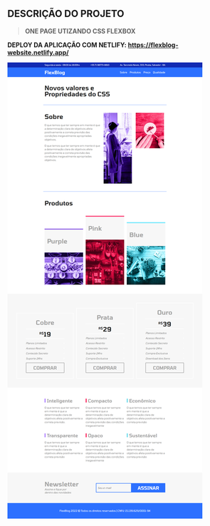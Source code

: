 
## DESCRIÇÃO DO PROJETO
> **ONE PAGE UTIZANDO CSS FLEXBOX**

**DEPLOY DA APLICAÇÃO COM NETLIFY: https://flexblog-website.netlify.app/**

![VISUALIZAÇÃO](/screencapture.png)

